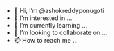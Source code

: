 
- 👋 Hi, I’m @ashokreddyponugoti
- 👀 I’m interested in ...
- 🌱 I’m currently learning ...
- 💞️ I’m looking to collaborate on ...
- 📫 How to reach me ...

<!---
ashokreddyponugoti/ashokreddyponugoti is a ✨ special ✨ repository because its `README.md` (this file) appears on your GitHub profile.
You can click the Preview link to take a look at your changes.
--->
